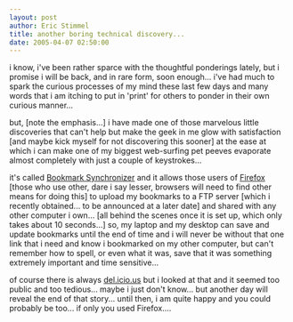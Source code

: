 ```yaml
---
layout: post
author: Eric Stimmel
title: another boring technical discovery...
date: 2005-04-07 02:50:00
--- 
```



i know, i've been rather sparce with the thoughtful ponderings lately, but i promise i will be back, and in rare form, soon enough... i've had much to spark the curious processes of my mind these last few days and many words that i am itching to put in 'print' for others to ponder in their own curious manner...

but, [note the emphasis...] i have made one of those marvelous little discoveries that can't help but make the geek in me glow with satisfaction [and maybe kick myself for not discovering this sooner] at the ease at which i can make one of my biggest web-surfing pet peeves evaporate almost completely with just a couple of keystrokes...

it's called [Bookmark Synchronizer][] and it allows those users of [Firefox][] [those who use other, dare i say lesser, browsers will need to find other means for doing this] to upload my bookmarks to a FTP server [which i recently obtained... to be announced at a later date] and shared with any other computer i own... [all behind the scenes once it is set up, which only takes about 10 seconds...] so, my laptop and my desktop can save and update bookmarks until the end of time and i will never be without that one link that i need and know i bookmarked on my other computer, but can't remember how to spell, or even what it was, save that it was something extremely important and time sensitive...

of course there is always [del.icio.us][] but i looked at that and it seemed too public and too tedious... maybe i just don't know... but another day will reveal the end of that story... until then, i am quite happy and you could probably be too... if only you used Firefox....

  [Bookmark Synchronizer]: http://www.extensionsmirror.nl/index.php?showtopic=15&hl=bookmarks+synchronizer
  [Firefox]: http://www.mozilla.org/products/firefox/
  [del.icio.us]: http://del.icio.us/

